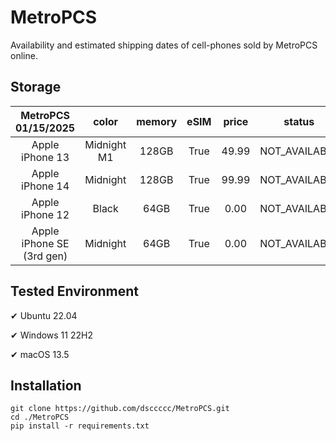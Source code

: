 # MetroPCS
Availability and estimated shipping dates of cell-phones sold by MetroPCS online.
## Storage
|MetroPCS 01/15/2025|color|memory|eSIM|price|status|shipping from|shipping to|
|:--:|:--:|:--:|:--:|:--:|:--:|:--:|:--:|
|Apple iPhone 13|Midnight M1|128GB|True|49.99|NOT_AVAILABLE|01/22/2025|01/28/2025|
|Apple iPhone 14|Midnight|128GB|True|99.99|NOT_AVAILABLE|01/22/2025|01/28/2025|
|Apple iPhone 12|Black|64GB|True|0.00|NOT_AVAILABLE|01/22/2025|01/28/2025|
|Apple iPhone SE (3rd gen)|Midnight|64GB|True|0.00|NOT_AVAILABLE|01/22/2025|01/28/2025|

## Tested Environment
✔ Ubuntu 22.04

✔ Windows 11 22H2

✔ macOS 13.5
## Installation
```
git clone https://github.com/dsccccc/MetroPCS.git
cd ./MetroPCS
pip install -r requirements.txt
```
